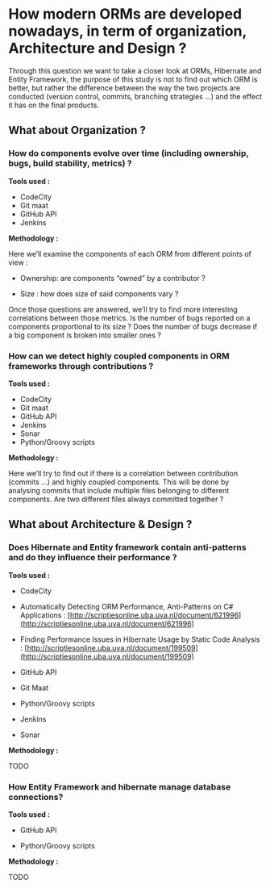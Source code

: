 # **How modern ORMs are developed nowadays, in term of organization, Architecture and Design ?**

Through this question we want to take a closer look at ORMs, Hibernate and Entity Framework, the purpose of this study is not to find out which ORM is better, but rather the difference between the way the two projects are conducted \(version control, commits, branching strategies …\) and the effect it has on the final products.

## What about Organization ?

### How do components evolve over time \(including ownership, bugs, build stability, metrics\) ?

**Tools used :**

* CodeCity
* Git maat
* GitHub API
* Jenkins

**Methodology :**

Here we’ll examine the components of each ORM from different points of view :

* Ownership: are components “owned” by a contributor ?

* Size : how does size of said components vary ?


Once those questions are answered, we’ll try to find more interesting correlations between those metrics. Is the number of bugs reported on a components proportional to its size ? Does the number of bugs decrease if a big component is broken into smaller ones ?

### How can we detect highly coupled components in ORM frameworks through contributions ?

**Tools used :**

* CodeCity
* Git maat
* GitHub API
* Jenkins
* Sonar
* Python/Groovy scripts

**Methodology :**

Here we’ll try to find out if there is a correlation between contribution \(commits …\) and highly coupled components. This will be done by analysing commits that include multiple files belonging to different components. Are two different files always committed together ?

## What about **Architecture & Design ?**

### D**oes Hibernate and Entity framework contain anti-patterns and do they influence their performance ?**

**Tools used :**

* CodeCity

* Automatically Detecting ORM Performance, Anti-Patterns on C\# Applications : [http://scriptiesonline.uba.uva.nl/document/621996](http://scriptiesonline.uba.uva.nl/document/621996)

* Finding Performance Issues in Hibernate Usage by Static Code Analysis : [http://scriptiesonline.uba.uva.nl/document/199509](http://scriptiesonline.uba.uva.nl/document/199509)

* GitHub API

* Git Maat

* Python/Groovy scripts

* Jenkins


* Sonar

**Methodology :**

TODO

### **How Entity Framework and hibernate manage database connections?**

**Tools used :**

* GitHub API

* Python/Groovy scripts


**Methodology :**

TODO

## 

## 



